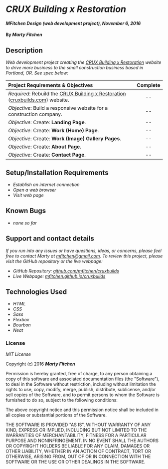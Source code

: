 # _CRUX Building x Restoration_

#### _MFitchen Design (web development project), November 6, 2016_

#### By _**Marty Fitchen**_

## Description

_Web development project creating the <a href="http://www.cruxbuilds.com/">CRUX Building x Restoration</a> website to drive more business to the small construction business based in Portland, OR. See spec below:_

Project Requirements & Objectives  | Complete
:------------- | :-------------: |
*Required*: Rebuild the <a href="http://www.cruxbuilds.com/">CRUX Building x Restoration</a> (<a href="http://www.cruxbuilds.com/">cruxbuilds.com</a>) website. | --
*Objective*: Build a responsive website for a construction company. | --
*Objective*: Create: **Landing Page**. | --
*Objective*: Create: **Work (Home) Page**. | --
*Objective*: Create: **Work (Image) Gallery Pages**. | --
*Objective*: Create: **About Page**. | --
*Objective*: Create: **Contact Page**. | --

## Setup/Installation Requirements

* _Establish an internet connection_
* _Open a web browser_
* _Visit web page_

## Known Bugs

* _none so far_

## Support and contact details

_If you run into any issues or have questions, ideas, or concerns, please feel free to contact Marty at <a href="mailto:mfitchen@gmail.com">mfitchen@gmail.com</a>._
_To review this project, please visit the GitHub repository or the live webpage:_

* _GitHub Repository: <a href="https://github.com/mfitchen/cruxbuilds">github.com/mfitchen/cruxbuilds</a>_
* _Live Webpage: <a href="https://mfitchen.github.io/cruxbuilds">mfitchen.github.io/cruxbuilds</a>_

## Technologies Used

* _HTML_
* _CSS_
* _Sass_
* _Flexbox_
* _Bourbon_
* _Neat_

### License

*MIT License*

Copyright (c) 2016 **_Marty Fitchen_**

Permission is hereby granted, free of charge, to any person obtaining a copy of this software and associated documentation files (the "Software"), to deal in the Software without restriction, including without limitation the rights to use, copy, modify, merge, publish, distribute, sublicense, and/or sell copies of the Software, and to permit persons to whom the Software is furnished to do so, subject to the following conditions:

The above copyright notice and this permission notice shall be included in all copies or substantial portions of the Software.

THE SOFTWARE IS PROVIDED "AS IS", WITHOUT WARRANTY OF ANY KIND, EXPRESS OR IMPLIED, INCLUDING BUT NOT LIMITED TO THE WARRANTIES OF MERCHANTABILITY, FITNESS FOR A PARTICULAR PURPOSE AND NONINFRINGEMENT. IN NO EVENT SHALL THE AUTHORS OR COPYRIGHT HOLDERS BE LIABLE FOR ANY CLAIM, DAMAGES OR OTHER LIABILITY, WHETHER IN AN ACTION OF CONTRACT, TORT OR OTHERWISE, ARISING FROM, OUT OF OR IN CONNECTION WITH THE SOFTWARE OR THE USE OR OTHER DEALINGS IN THE SOFTWARE.
